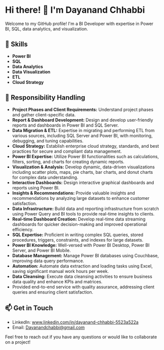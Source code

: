 # Hi there! 👋 I'm Dayanand Chhabbi

Welcome to my GitHub profile! I'm a BI Developer with expertise in Power BI, SQL, data analytics, and visualization.

## 🔧 Skills

- **Power BI**
- **SQL**
- **Data Analytics**
- **Data Visualization**
- **ETL**
- **Cloud Strategy**

## 💼 Responsibility Handling

- **Project Phases and Client Requirements:** Understand project phases and gather client-specific data.
- **Report & Dashboard Development:** Design and develop user-friendly reports and dashboards in Power BI and SQL Server.
- **Data Migration & ETL:** Expertise in migrating and performing ETL from various sources, including SQL Server and Power BI, with monitoring, debugging, and tuning capabilities.
- **Cloud Strategy:** Establish enterprise cloud strategy, standards, and best practices for secure and compliant data management.
- **Power BI Expertise:** Utilize Power BI functionalities such as calculations, filters, sorting, and charts for creating dynamic reports.
- **Visualization & Analysis:** Develop dynamic, data-driven visualizations including scatter plots, maps, pie charts, bar charts, and donut charts for complex data understanding.
- **Interactive Dashboards:** Design interactive graphical dashboards and reports using Power BI.
- **Insights & Recommendations:** Provide valuable insights and recommendations by analyzing large datasets to enhance customer satisfaction.
- **Data Infrastructure:** Build data and reporting infrastructure from scratch using Power Query and BI tools to provide real-time insights to clients.
- **Real-time Dashboard Creation:** Develop real-time data streaming dashboards for quicker decision-making and improved operational efficiency.
- **SQL Expertise:** Proficient in writing complex SQL queries, stored procedures, triggers, constraints, and indexes for large datasets.
- **Power BI Knowledge:** Well-versed with Power BI Desktop, Power BI Server, and Power BI Mobile.
- **Database Management:** Manage Power BI databases using Couchbase, improving data query performance.
- **Automation:** Automate data extraction and loading tasks using Excel, saving significant manual work hours per week.
- **Data Cleansing:** Execute data cleansing activities to ensure business data quality and enhance KPIs and matrices.
- Provided end-to-end service with quality assurance, addressing client queries and ensuring client satisfaction.

## 📫 Get in Touch

- LinkedIn: www.linkedin.com/in/dayanand-chhabbi-5523a522a
- Email: Dayanandchabbi@gmail.com

Feel free to reach out if you have any questions or would like to collaborate on a project!
